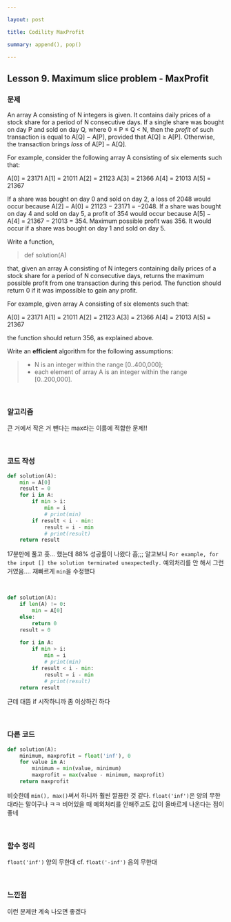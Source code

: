 ```yaml
---

layout: post

title: Codility MaxProfit

summary: append(), pop()

---
```


## Lesson 9. Maximum slice problem - MaxProfit

### 문제

An array A consisting of N integers is given. It contains daily prices of a stock share for a period of N consecutive days. If a single share was bought on day P and sold on day Q, where 0 ≤ P ≤ Q < N, then the *profit* of such transaction is equal to A[Q] − A[P], provided that A[Q] ≥ A[P]. Otherwise, the transaction brings *loss* of A[P] − A[Q].

For example, consider the following array A consisting of six elements such that:

A[0] = 23171
 A[1] = 21011
 A[2] = 21123
 A[3] = 21366
 A[4] = 21013
 A[5] = 21367

If a share was bought on day 0 and sold on day 2, a loss of 2048 would occur because A[2] − A[0] = 21123 − 23171 = −2048. If a share was bought on day 4 and sold on day 5, a profit of 354 would occur because A[5] − A[4] = 21367 − 21013 = 354. Maximum possible profit was 356. It would occur if a share was bought on day 1 and sold on day 5.

Write a function,

> def solution(A)

that, given an array A consisting of N integers containing daily prices of a stock share for a period of N consecutive days, returns the maximum possible profit from one transaction during this period. The function should return 0 if it was impossible to gain any profit.

For example, given array A consisting of six elements such that:

A[0] = 23171
 A[1] = 21011
 A[2] = 21123
 A[3] = 21366
 A[4] = 21013
 A[5] = 21367

the function should return 356, as explained above.

Write an ****efficient**** algorithm for the following assumptions:

> - N is an integer within the range [0..400,000];
> - each element of array A is an integer within the range [0..200,000].

<br/>

### 알고리즘

큰 거에서 작은 거 뺀다는 max라는 이름에 적합한 문제!!

<br/>

### 코드 작성

```python
def solution(A):
    min = A[0]
    result = 0
    for i in A:
        if min > i:
            min = i
            # print(min)
        if result < i - min:
            result = i - min
            # print(result)
    return result
```

17분만에 풀고 훗... 했는데 88% 성공률이 나왔다 흠;;; 알고보니 `For example, for the input [] the solution terminated unexpectedly.` 예외처리를 안 해서 그런거였음.... 재빠르게 `min`을 수정했다

<br/>

```python
def solution(A):
    if len(A) != 0:
        min = A[0]
    else:
        return 0
    result = 0
      
    for i in A:
        if min > i:
            min = i
            # print(min)
        if result < i - min:
            result = i - min
            # print(result)
    return result
```

근데 대뜸 if 시작하니까 좀 이상하긴 하다

<br/>

### 다른 코드

```python
def solution(A):
    minimum, maxprofit = float('inf'), 0
    for value in A:
        minimum = min(value, minimum)
        maxprofit = max(value - minimum, maxprofit)
    return maxprofit
```

비슷한데 `min(), max()`써서 하니까 훨씬 깔끔한 것 같다. `float('inf')`은 양의 무한대라는 말이구나 ㅋㅋ 비어있을 때 예외처리를 안해주고도 값이 올바르게 나온다는 점이 좋네

<br/>

### 함수 정리

`float('inf')` 양의 무한대  cf. `float('-inf')` 음의 무한대

<br/>

### 느낀점

이런 문제만 계속 나오면 좋겠다
